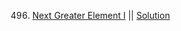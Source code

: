 496. [Next Greater Element I](https://github.com/jmhong20/leetcode/blob/main/EASY/nextGreaterElement.md) || [Solution](https://github.com/jmhong20/leetcode/blob/main/EASY/findNextGreater.py)
